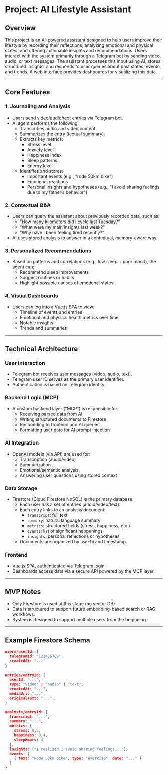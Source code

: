 # Project: AI Lifestyle Assistant

## Overview

This project is an AI-powered assistant designed to help users improve their lifestyle by recording their reflections, analyzing emotional and physical states, and offering actionable insights and recommendations. Users interact with the system primarily through a Telegram bot by sending video, audio, or text messages. The assistant processes this input using AI, stores structured insights, and responds to user queries about past states, events, and trends. A web interface provides dashboards for visualizing this data.

---

## Core Features

### 1. Journaling and Analysis
- Users send video/audio/text entries via Telegram bot.
- AI agent performs the following:
    - Transcribes audio and video content.
    - Summarizes the entry (textual summary).
    - Extracts key metrics:
        - Stress level
        - Anxiety level
        - Happiness index
        - Sleep patterns
        - Energy level
    - Identifies and stores:
        - Important events (e.g., "rode 50km bike")
        - Emotional reactions
        - Personal insights and hypotheses (e.g., "I avoid sharing feelings due to my father’s behavior")

### 2. Contextual Q&A
- Users can query the assistant about previously recorded data, such as:
    - “How many kilometers did I cycle last Tuesday?”
    - “What were my main insights last week?”
    - “Why have I been feeling tired recently?”
- AI uses stored analysis to answer in a contextual, memory-aware way.

### 3. Personalized Recommendations
- Based on patterns and correlations (e.g., low sleep + poor mood), the agent can:
    - Recommend sleep improvements
    - Suggest routines or habits
    - Highlight possible causes of emotional states

### 4. Visual Dashboards
- Users can log into a Vue.js SPA to view:
    - Timeline of events and entries
    - Emotional and physical health metrics over time
    - Notable insights
    - Trends and summaries

---

## Technical Architecture

### User Interaction
- Telegram bot receives user messages (video, audio, text).
- Telegram user ID serves as the primary user identifier.
- Authentication is based on Telegram identity.

### Backend Logic (MCP)
- A custom backend layer (“MCP”) is responsible for:
    - Receiving parsed data from AI
    - Writing structured documents to Firestore
    - Responding to frontend and AI queries
    - Formatting user data for AI prompt injection

### AI Integration
- OpenAI models (via API) are used for:
    - Transcription (audio/video)
    - Summarization
    - Emotional/semantic analysis
    - Answering user questions using stored context

### Data Storage
- Firestore (Cloud Firestore NoSQL) is the primary database.
    - Each user has a set of entries (audio/video/text).
    - Each entry links to an analysis document:
        - `transcript`: full text
        - `summary`: natural language summary
        - `metrics`: structured fields (stress, happiness, etc.)
        - `events`: list of significant happenings
        - `insights`: personal reflections or hypotheses
    - Documents are organized by `userId` and timestamp.

### Frontend
- Vue.js SPA, authenticated via Telegram login.
- Dashboards access data via a secure API powered by the MCP layer.

---

## MVP Notes
- Only Firestore is used at this stage (no vector DB).
- Data is structured to support future embedding-based search or RAG workflows.
- System is designed to support multiple users from the beginning.

---

## Example Firestore Schema

```json
users/userId: {
  telegramId: "123456789",
  createdAt: "..."
}

entries/entryId: {
  userId: "...",
  type: "video" | "audio" | "text",
  createdAt: "...",
  mediaUrl: "...",
  originalText: "...",
}

analysis/entryId: {
  transcript: "...",
  summary: "...",
  metrics: {
    stress: 0.8,
    happiness: 0.4,
    sleepHours: 4
  },
  insights: ["I realized I avoid sharing feelings..."],
  events: [
    { text: "Rode 50km bike", type: "exercise", date: "..." }
  ]
}